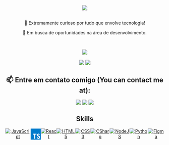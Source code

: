 <div align="center">
  <img align="center" src="https://readme-typing-svg.herokuapp.com/?color=00FFFF&size=35&center=true&vCenter=true&width=1000&lines=Olá,+meu+nome+é+Pedro+Cardoso;Tenho+21+anos;Sou+de+Atibaia+-+SP;Curso+Análise+e+Desenvolvimento+de+Sistemas;Seja+Bem-vindo!;"/>
</div>
<br>
<p align="center">🤯 Extremamente curioso por tudo que envolve tecnologia!</p>
<p align="center">🔭 Em busca de oportunidades na área de desenvolvimento.</p>
<br> 
<p align="center">
  <img src="https://media2.giphy.com/media/v1.Y2lkPTc5MGI3NjExYzhsNWtwdmJicXVuOTFibHdtbm1obmswcXJsejg0ZnpuMnJkZDd5ayZlcD12MV9pbnRlcm5hbF9naWZfYnlfaWQmY3Q9Zw/140tua5jt51nIk/giphy.gif" width="80%" height="auto"/>
</p>

<div align="center">
  <img src="https://github-readme-stats.vercel.app/api?username=zarkio42&show_icons=true&theme=tokyonight"/>
  <img src="https://github-readme-stats.vercel.app/api/top-langs/?username=zarkio42&layout=compact&theme=tokyonight"/>
</div>

<h2 align="center">📫 Entre em contato comigo (You can contact me at):</h2>

<div align="center">
  <a href="https://www.linkedin.com/in/pedro-luis-feitosa-cardoso-761367253"><img src="https://img.shields.io/badge/LinkedIn-0077B5?style=for-the-badge&logo=linkedin&logoColor=white"/></a>
  <a href="mailto:pedro.contato24@gmail.com"><img src="https://img.shields.io/badge/Gmail-D14836?style=for-the-badge&logo=gmail&logoColor=white"/></a>
  <a href="https://www.instagram.com/pedro_crzo"><img src="https://img.shields.io/badge/Instagram-E4405F?style=for-the-badge&logo=instagram&logoColor=white"/></a>
</div>

<h2 align="center">Skills</h2>

<p align="center" style="display: flex;">
<a href="https://developer.mozilla.org/en-US/docs/Web/JavaScript" target="_blank" rel="noreferrer nofollow"><img src="https://raw.githubusercontent.com/danielcranney/readme-generator/main/public/icons/skills/javascript-colored.svg" width="36" height="36" alt="JavaScript"/></a>
<a target="_blank" rel="noopener noreferrer nofollow" href="https://raw.githubusercontent.com/devicons/devicon/master/icons/typescript/typescript-plain.svg"><img alt="Typescript" height="36" width="36" src="https://raw.githubusercontent.com/devicons/devicon/master/icons/typescript/typescript-plain.svg"></a>
<a href="https://reactjs.org/" target="_blank" rel="noreferrer"><img src="https://raw.githubusercontent.com/danielcranney/readme-generator/main/public/icons/skills/react-colored.svg" width="36" height="36" alt="React" /></a>
<a href="https://developer.mozilla.org/en-US/docs/Glossary/HTML5" target="_blank" rel="noreferrer"><img src="https://raw.githubusercontent.com/danielcranney/readme-generator/main/public/icons/skills/html5-colored.svg" width="36" height="36" alt="HTML5" /></a>
<a href="https://www.w3.org/TR/CSS/#css" target="_blank" rel="noreferrer"><img src="https://raw.githubusercontent.com/danielcranney/readme-generator/main/public/icons/skills/css3-colored.svg" width="36" height="36" alt="CSS3" /></a>
<a href="https://learn.microsoft.com/pt-br/dotnet/csharp" target="_blank" rel="noreferrer"><img src="https://raw.githubusercontent.com/danielcranney/readme-generator/main/public/icons/skills/csharp-colored.svg" width="36" height="36" alt="CSharp" /></a>
<a href="https://nodejs.org/en/" target="_blank" rel="noreferrer"><img src="https://raw.githubusercontent.com/danielcranney/readme-generator/main/public/icons/skills/nodejs-colored.svg" width="36" height="36" alt="NodeJS" /></a>
<a href="https://www.figma.com/" target="_blank" rel="noreferrer"><img src="https://raw.githubusercontent.com/danielcranney/readme-generator/main/public/icons/skills/python-colored.svg" width="36" height="36" alt="Python" /></a>
<a href="https://www.figma.com/" target="_blank" rel="noreferrer"><img src="https://raw.githubusercontent.com/danielcranney/readme-generator/main/public/icons/skills/figma-colored.svg" width="36" height="36" alt="Figma" /></a>
</p>
